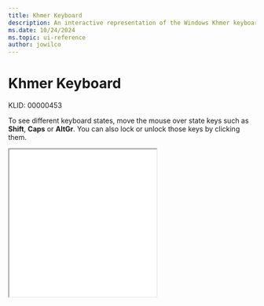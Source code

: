 ```yaml
---
title: Khmer Keyboard
description: An interactive representation of the Windows Khmer keyboard. To see different keyboard states, click or move the mouse over the state keys.
ms.date: 10/24/2024
ms.topic: ui-reference
author: jowilco
---
```


# Khmer Keyboard

KLID: 00000453

To see different keyboard states, move the mouse over state keys such as **Shift**, **Caps** or **AltGr**. You can also lock or unlock those keys by clicking them.

<iframe src="kbdkhmr.html" height="300"></iframe>
